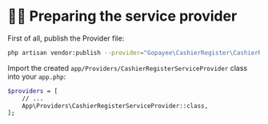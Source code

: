 # 👨‍⚕️ Preparing the service provider

First of all, publish the Provider file:

```bash
php artisan vendor:publish --provider="Gopayee\CashierRegister\CashierRegisterServiceProvider" --tag="provider"
```

Import the created `app/Providers/CashierRegisterServiceProvider` class into your `app.php`:

```bash
$providers = [
    // ...
    App\Providers\CashierRegisterServiceProvider::class,
];
```

